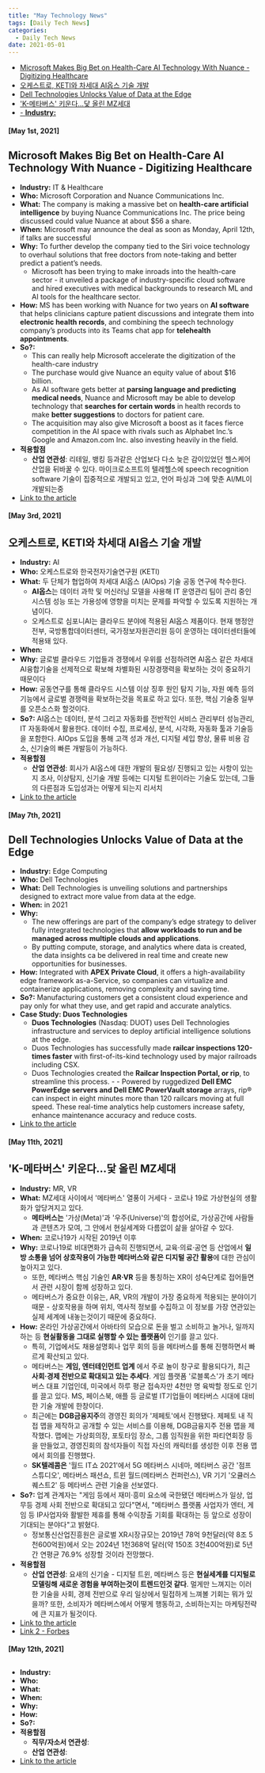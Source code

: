```yaml
---
title: "May Technology News"
tags: [Daily Tech News]
categories:
  - Daily Tech News
date: 2021-05-01
---
```


<!-- TOC START min:1 max:3 link:true asterisk:false update:true -->
  - [Microsoft Makes Big Bet on Health-Care AI Technology With Nuance - Digitizing Healthcare](#microsoft-makes-big-bet-on-health-care-ai-technology-with-nuance---digitizing-healthcare)
  - [오케스트로, KETI와 차세대 AI옵스 기술 개발](#오케스트로-keti와-차세대-ai옵스-기술-개발)
  - [Dell Technologies Unlocks Value of Data at the Edge](#dell-technologies-unlocks-value-of-data-at-the-edge)
  - ['K-메타버스' 키운다…닻 올린 MZ세대](#k-메타버스-키운다닻-올린-mz세대)
  - [- **Industry:**](#--industry)
<!-- TOC END -->




#### [May 1st, 2021]

## Microsoft Makes Big Bet on Health-Care AI Technology With Nuance - Digitizing Healthcare
- **Industry:**  IT & Healthcare
- **Who:**  Microsoft Corporation and Nuance Communications Inc.
- **What:**  The company is making a massive bet on **health-care artificial intelligence** by buying Nuance Communications Inc. The price being discussed could value Nuance at about $56 a share.
- **When:**  Microsoft may announce the deal as soon as Monday, April 12th, if talks are successful
- **Why:**  To further develop the company tied to the Siri voice technology to overhaul solutions that free doctors from note-taking and better predict a patient’s needs.
  - Microsoft has been trying to make inroads into the health-care sector - it unveiled a package of industry-specific cloud software and hired executives with medical backgrounds to research ML and AI tools for the healthcare sector.
- **How:**  MS has been working with Nuance for two years on **AI software** that helps clinicians capture patient discussions and integrate them into **electronic health records**, and combining the speech technology company’s products into its Teams chat app for **telehealth appointments**.
- **So?:**  
  - This can really help Microsoft accelerate the digitization of the health-care industry
  - The purchase would give Nuance an equity value of about $16 billion.
  - As AI software gets better at **parsing language and predicting medical needs**, Nuance and Microsoft may be able to develop technology that **searches for certain words** in health records to make **better suggestions** to doctors for patient care.
  - The acquisition may also give Microsoft a boost as it faces fierce competition in the AI space with rivals such as Alphabet Inc.’s Google and Amazon.com Inc. also investing heavily in the field.
- **적용할점**
  - **산업 연관성**: 리테일, 뱅킹 등과같은 산업보다 다소 늦은 감이있었던 헬스케어 산업을 뒤바꿀 수 있다. 마이크로소프트의 텔레헬스에 speech recognition software 기술이 집중적으로 개발되고 있고, 언어 파싱과 그에 맞춘 AI/ML이 개발되는중
- [Link to the article](https://www.bloomberg.com/news/articles/2021-04-12/microsoft-makes-big-bet-on-health-care-ai-technology-with-nuance?srnd=technology-vp)



#### [May 3rd, 2021]

## 오케스트로, KETI와 차세대 AI옵스 기술 개발
- **Industry:** AI
- **Who:** 오케스트로와 한국전자기술연구원 (KETI)
- **What:**  두 단체가 협업하여 차세대 AI옵스 (AIOps) 기술 공동 연구에 착수한다.
  - **AI옵스**는 데이터 과학 및 머신러닝 모델을 사용해 IT 운영관리 팀이 관리 중인 시스템 성능 또는 가용성에 영향을 미치는 문제를 파악할 수 있도록 지원하는 개념이다.
  - 오케스트로 심포니AI는 클라우드 분야에 적용된 AI옵스 제품이다. 현재 행정안전부, 국방통합데이터센터, 국가정보자원관리원 등이 운영하는 데이터센터들에 적용돼 있다.
- **When:**
- **Why:** 글로벌 클라우드 기업들과 경쟁에서 우위를 선점하려면 AI옵스 같은 차세대 AI융합기술을 선제적으로 확보해 차별화된 시장경쟁력을 확보하는 것이 중요하기 때문이다
- **How:**  공동연구를 통해 클라우드 시스템 이상 징후 원인 탐지 기능, 자원 예측 등의 기능에서 글로벌 경쟁력을 확보하는것을 목표로 하고 있다. 또한, 핵심 기술중 일부를 오픈소스화 할것이다.
- **So?:**  AI옵스는 데이터, 분석 그리고 자동화를 전반적인 서비스 관리부터 성능관리, IT 자동화에서 활용한다. 데이터 수집, 프로세싱, 분석, 시각화, 자동화 툴과 기술등을 포함한다. AIOps 도입을 통해 고객 성과 개선, 디지털 세입 향상, 물류 비용 감소, 신기술의 빠른 개발등이 가능하다.
- **적용할점**
  - **산업 연관성**: 회사가 AI옵스에 대한 개발의 필요성/ 진행되고 있는 사항이 있는지 조사, 이상탐지, 신기술 개발 등에는 디지털 트윈이라는 기술도 있는데, 그들의 다른점과 도입성과는 어떻게 되는지 리서치
- [Link to the article](http://www.ddaily.co.kr/news/article/?no=213471)


#### [May 7th, 2021]

##  Dell Technologies Unlocks Value of Data at the Edge
- **Industry:** Edge Computing
- **Who:**  Dell Technologies
- **What:** Dell Technologies is unveiling solutions and partnerships designed to extract more value from data at the edge.
- **When:**  in 2021
- **Why:**  
  - The new offerings are part of the company’s edge strategy to deliver fully integrated technologies that **allow workloads to run and be managed across multiple clouds and applications**.
  - By putting compute, storage, and analytics where data is created, the data insights ca be delivered in real time and create new opportunities for businesses.
- **How:**  Integrated with **APEX Private Cloud**, it offers a high-availability edge framework as-a-Service, so companies can virtualize and containerize applications, removing complexity and saving time.
- **So?:**  Manufacturing customers get a consistent cloud experience and pay only for what they use, and get rapid and accurate analytics.
- **Case Study: Duos Technologies**
  - **Duos Technologies** (Nasdaq: DUOT) uses Dell Technologies infrastructure and services to deploy artificial intelligence solutions at the edge.  
  - Duos Technologies has successfully made **railcar inspections 120-times faster** with first-of-its-kind technology used by major railroads including CSX.
  - Duos Technologies created the **Railcar Inspection Portal, or rip**, to streamline this process. - - Powered by ruggedized **Dell EMC PowerEdge servers and Dell EMC PowerVault storage** arrays, rip® can inspect in eight minutes more than 120 railcars moving at full speed. These real-time analytics help customers increase safety, enhance maintenance accuracy and reduce costs.
- [Link to the article](https://www.automation.com/en-us/articles/may-2021/dell-technologies-value-data-edge?listname=Automation%20&%20Control%20News%20&%20Articles)


#### [May 11th, 2021]

## 'K-메타버스' 키운다…닻 올린 MZ세대
- **Industry:**  MR, VR
- **What:** MZ세대 사이에서 '메타버스' 열풍이 거세다 - 코로나 19로 가상현실의 생활화가 앞당겨지고 있다.
  - **메타버스는** '가상(Meta)'과 '우주(Universe)'의 합성어로, 가상공간에 사람들과 콘텐츠가 모여, 그 안에서 현실세계와 다름없이 삶을 살아갈 수 있다.
- **When:**  코로나19가 시작된 2019년 이후
- **Why:**  코로나19로 비대면화가 급속히 진행되면서, 교육·의료·공연 등 산업에서 **일방 소통을 넘어 상호작용이 가능한 메타버스와 같은 디지털 공간 활용**에 대한 관심이 높아지고 있다.
  - 또한, 메타버스 핵심 기술인 **AR·VR** 등을 통칭하는 XR이 성숙단계로 접어들면서 관련 시장이 함께 성장하고 있다.
  - 메타버스가 중요한 이유는, AR, VR의 개발이 가장 중요하게 적용되는 분야이기 때문 - 상호작용을 하며 위치, 역사적 정보를 수집하고 이 정보를 가장 연관있는 실제 세계에 내놓는것이기 때문에 중요하다.
- **How:** 온라인 가상공간에서 아바타의 모습으로 돈을 벌고 소비하고 놀거나, 일까지 하는 등 **현실활동을 그대로 실행할 수 있는 플랫폼이** 인기를 끌고 있다.
  - 특히, 기업에서도 채용설명회나 업무 회의 등을 메타버스를 통해 진행하면서 빠르게 확산되고 있다.
  - 메타버스는 **게임, 엔터테인먼트 업계** 에서 주로 놀이 창구로 활용되다가, 최근 **사회·경제 전반으로 확대되고 있는 추세다**. 게임 플랫폼 '로블록스'가 초기 메타버스 대표 기업인데, 미국에서 하루 평균 접속자만 4천만 명 육박할 정도로 인기를 끌고 있다. MS, 페이스북, 애플 등 글로벌 IT기업들이 메타버스 시대에 대비한 기술 개발에 한창이다.
  - 최근에는 **DGB금융지주**의 경영진 회의가 '제페토'에서 진행됐다. 제페토 내 직접 맵을 제작하고 공개할 수 있는 서비스를 이용해, DGB금융지주 전용 맵을 제작했다. 맵에는 가상회의장, 포토타임 장소, 그룹 임직원을 위한 파티연회장 등을 만들었고, 경영진회의 참석자들이 직접 자신의 캐릭터를 생성한 이후 전용 맵에서 회의를 진행했다.
  - **SK텔레콤은** '월드 IT쇼 2021'에서 5G 메타버스 시네마, 메타버스 공간 '점프스튜디오', 메타버스 패션쇼, 트윈 월드(메타버스 컨퍼런스), VR 기기 '오큘러스 퀘스트2' 등 메타버스 관련 기술을 선보였다.
- **So?:** 업계 관계자는 "게임 등에서 재미·흥미 요소에 국한됐던 메타버스가 일상, 업무등 경제 사회 전반으로 확대되고 있다"면서, "메타버스 플랫폼 사업자가 엔터, 게임 등 IP사업자와 활발한 제휴를 통해 수익창출 기회를 확대하는 등 앞으로 성장이 기대되는 분야다"고 밝혔다.
  - 정보통신산업진흥원은 글로벌 XR시장규모는 2019년 78억 9천달러(약 8조 5천600억원)에서 오는 2024년 1천368억 달러(약 150조 3천400억원)로 5년간 연평균 76.9% 성장할 것이라 전망했다.
- **적용할점**
  - **산업 연관성**: 요새의 신기술 - 디지털 트윈, 메타버스 등은 **현실세계를 디지털로 모델링해 새로운 경험을 부여하는것이 트렌드인것 같다**. 멀게만 느껴지는 이러한 기술을 사회, 경제 전반으로 우리 일상에서 밀접하게 느껴볼 기회는 뭐가 있을까? 또한, 소비자가 메타버스에서 어떻게 행동하고, 소비하는지는 마케팅전략에 큰 지표가 될것이다.
- [Link to the article](https://news.naver.com/main/read.nhn?mode=LSD&mid=shm&sid1=105&oid=031&aid=0000597774)
- [Link 2 - Forbes](https://www.forbes.com/sites/cathyhackl/2020/07/05/the-metaverse-is-coming--its-a-very-big-deal/?sh=2321f5d3440f)


#### [May 12th, 2021]

##
- **Industry:**
- **Who:**
- **What:**
- **When:**
- **Why:**
- **How:**
- **So?:**
- **적용할점**
  - **직무/자소서 연관성**:
  - **산업 연관성**:
- [Link to the article]()
